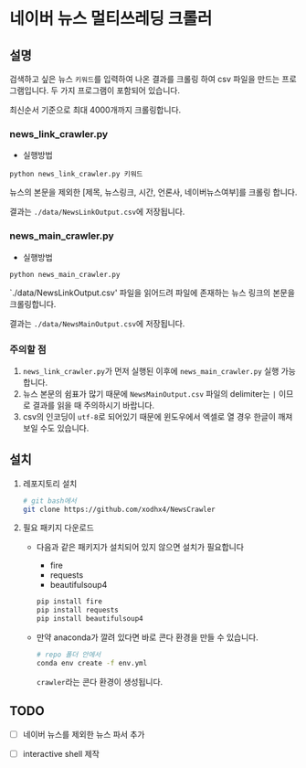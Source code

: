 # 네이버 뉴스 멀티쓰레딩 크롤러

## 설명

검색하고 싶은 뉴스 `키워드`를 입력하여 나온 결과를 크롤링  하여 csv 파일을 만드는 프로그램입니다.  두 가지 프로그램이 포함되어 있습니다.

최신순서 기준으로 최대 4000개까지 크롤링합니다.

### news_link_crawler.py

- 실행방법

`python news_link_crawler.py 키워드`

뉴스의 본문을 제외한 [제목, 뉴스링크, 시간, 언론사, 네이버뉴스여부]를 크롤링 합니다.

결과는 `./data/NewsLinkOutput.csv`에 저장됩니다.

### news_main_crawler.py

- 실행방법

`python news_main_crawler.py`

`./data/NewsLinkOutput.csv' 파일을 읽어드려 파일에 존재하는 뉴스 링크의 본문을 크롤링합니다. 

결과는 `./data/NewsMainOutput.csv`에 저장됩니다.

### 주의할 점

1. `news_link_crawler.py`가 먼저 실행된 이후에 `news_main_crawler.py` 실행 가능합니다.
2. 뉴스 본문의 쉼표가 많기 때문에 `NewsMainOutput.csv` 파일의 delimiter는 `|` 이므로 결과를 읽을 때 주의하시기 바랍니다.
3. csv의 인코딩이 `utf-8`로 되어있기 때문에 윈도우에서 엑셀로 열 경우 한글이 깨져보일 수도 있습니다. 

## 설치

1. 레포지토리 설치

   ```sh
   # git bash에서
   git clone https://github.com/xodhx4/NewsCrawler
   ```

2. 필요 패키지 다운로드

   - 다음과 같은 패키지가 설치되어 있지 않으면 설치가 필요합니다

     - fire
     - requests
     - beautifulsoup4

     ```sh
     pip install fire
     pip install requests
     pip install beautifulsoup4
     ```

   - 만약 anaconda가 깔려 있다면 바로 콘다 환경을 만들 수 있습니다.

     ```sh
     # repo 폴더 안에서
     conda env create -f env.yml
     ```

     `crawler`라는 콘다 환경이 생성됩니다.

## TODO

- [ ] 네이버 뉴스를 제외한 뉴스 파서 추가
- [ ] interactive shell 제작

